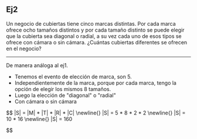 ## Ej2
Un negocio de cubiertas tiene cinco marcas distintas. Por cada marca ofrece ocho tamaños distintos y por cada tamaño distinto se puede elegir que la cubierta sea diagonal o radial, a su vez cada uno de esos tipos se ofrece con cámara o sin cámara. ¿Cuántas cubiertas diferentes se ofrecen en el negocio?

---

De manera análoga al ej1.

- Tenemos el evento de elección de marca, son 5.
- Independientemente de la marca, porque por cada marca, tengo la opción de elegir los mismos 8 tamaños.
- Luego la elección de "diagonal" o "radial"
- Con cámara o sin cámara

$$ |S| = |M| * |T| * |R| * |C|
\newline{}
|S| = 5 * 8 * 2 * 2
\newline{}
|S| = 10 * 16
\newline{}
|S| = 160


$$